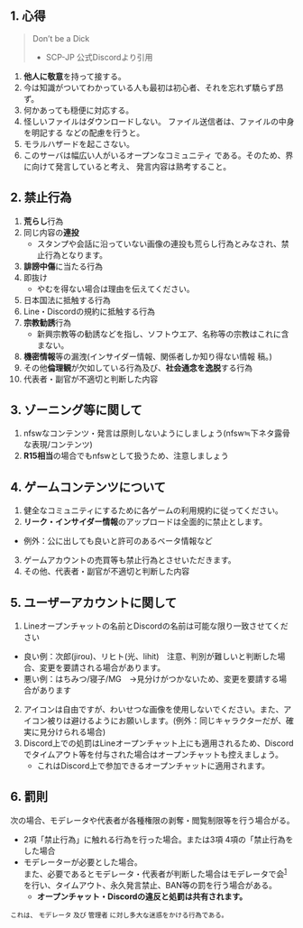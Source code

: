 ## 1. 心得

>Don’t be a Dick
>- SCP-JP 公式Discordより引用

1. **他人に敬意**を持って接する。
2. 今は知識がついてわかっている人も最初は初心者、それを忘れず驕らず昂ず。
3. 何かあっても穏便に対応する。
4. 怪しいファイルはダウンロードしない。
        ファイル送信者は、ファイルの中身を明記する  などの配慮を行うと。
5. モラルハザードを起こさない。
6. このサーバは幅広い人がいるオープンなコミュニティ である。そのため、界に向けて発言していると考え、   発言内容は熟考すること。
   

## 2. 禁止行為
1. **荒らし**行為
2. 同じ内容の**連投**
   - スタンプや会話に沿っていない画像の連投も荒らし行為とみなされ、禁止行為となります。
3. **誹謗中傷**に当たる行為 
4. 即抜け
   - やむを得ない場合は理由を伝えてください。
5. 日本国法に抵触する行為
6. Line・Discordの規約に抵触する行為
7. **宗教勧誘**行為  
    - 新興宗教等の勧誘などを指し、ソフトウエア、名称等の宗教はこれに含まない。
8. **機密情報**等の漏洩(インサイダー情報、関係者しか知り得ない情報 稿。)
9. その他**倫理観**が欠如している行為及び、**社会通念を逸脱**する行為
10. 代表者・副官が不適切と判断した内容


## 3.  ゾーニング等に関して
1.  nfswなコンテンツ・発言は原則しないようにしましょう(nfsw≒下ネタ露骨な表現/コンテンツ)
2.  **R15相当**の場合でもnfswとして扱うため、注意しましょう


## 4. ゲームコンテンツについて
   1. 健全なコミュニティにするために各ゲームの利用規約に従ってください。
   2. **リーク・インサイダー情報**のアップロードは全面的に禁止とします。
   - 例外：公に出しても良いと許可のあるベータ情報など
   3. ゲームアカウントの売買等も禁止行為とさせいただきます。
   4. その他、代表者・副官が不適切と判断した内容


## 5. ユーザーアカウントに関して
   1. Lineオープンチャットの名前とDiscordの名前は可能な限り一致させてください
   - 良い例：次郎(jirou)、リヒト(光、lihit)　注意、判別が難しいと判断した場合、変更を要請される場合があります。
   - 悪い例：はちみつ/寝子/MG　→見分けがつかないため、変更を要請する場合があります
   2. アイコンは自由ですが、わいせつな画像を使用しないでください。また、アイコン被りは避けるようにお願いします。(例外：同じキャラクターだが、確実に見分けられる場合)
   3. Discord上での処罰はLineオープンチャット上にも適用されるため、Discordでタイムアウト等を付与された場合はオープンチャットも控えましょう。
      - これはDiscord上で参加できるオープンチャットに適用されます。
      


## 6. 罰則
次の場合、モデレータや代表者が各種権限の剥奪・閲覧制限等を行う場合がる。  
 - 2項「禁止行為」に触れる行為を行った場合。または3項 4項の「禁止行為をした場合  
 - モデレーターが必要とした場合。  
 また、必要であるとモデレータ・代表者が判断した場合はモデレータで会<sup>[1](##note1)</sup>を行い、タイムアウト、永久発言禁止、BAN等の罰を行う場合がある。
     - **オープンチャット・Discordの違反と処罰は共有されます。**


<small id="note1">これは、 モデレータ 及び 管理者 に対し多大な迷惑をかける行為である。</small>